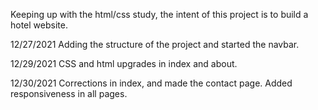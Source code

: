 Keeping up with the html/css study, the intent of this project is to build a hotel website.

12/27/2021
Adding the structure of the project and started the navbar.

12/29/2021
CSS and html upgrades in index and about.

12/30/2021
Corrections in index, and made the contact page.
Added responsiveness in all pages.